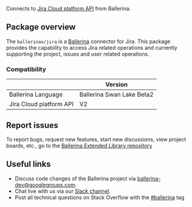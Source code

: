 Connects to [Jira Cloud platform API](https://developer.atlassian.com/cloud/jira/platform/) from Ballerina.

## Package overview
The `ballerinax/jira` is a [Ballerina](https://ballerina.io/) connector for Jira.
This package provides the capability to access Jira related operations and currently supporting the project, issues and user related operations.

### Compatibility
|                         | Version                   |
|-------------------------|---------------------------|
| Ballerina Language      | Ballerina Swan Lake Beta2 |
| Jira Cloud platform API | V2                        |

## Report issues
To report bugs, request new features, start new discussions, view project boards, etc., go to the [Ballerina Extended Library repository](https://github.com/ballerina-platform/ballerina-extended-library)

## Useful links
- Discuss code changes of the Ballerina project via [ballerina-dev@googlegroups.com](mailto:ballerina-dev@googlegroups.com).
- Chat live with us via our [Slack channel](https://ballerina.io/community/slack/).
- Post all technical questions on Stack Overflow with the [#ballerina](https://stackoverflow.com/questions/tagged/ballerina) tag